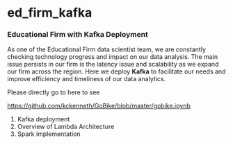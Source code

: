 # ed_firm_kafka

### Educational Firm with Kafka Deployment

As one of the Educational Firm data scientist team, we are constantly checking technology progress and impact on our data analysis. The main issue persists in our firm is the latency issue and scalability as we expand our firm across the region. Here we deploy **Kafka** to facilitate our needs and improve efficiency and timeliness of our data analytics. 

Please directly go to here to see  

https://github.com/kckenneth/GoBike/blob/master/gobike.ipynb

1. Kafka deployment
2. Overview of Lambda Architecture 
3. Spark implementation


